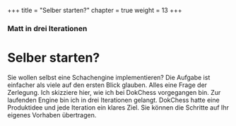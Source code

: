 +++
title = "Selber starten?"
chapter = true
weight = 13
+++

### Matt in drei Iterationen

# Selber starten?

Sie wollen selbst eine Schachengine implementieren? Die Aufgabe ist einfacher als viele auf den ersten Blick glauben. Alles eine Frage der Zerlegung. Ich skizziere hier, wie ich bei DokChess vorgegangen bin. Zur laufenden Engine bin ich in drei Iterationen gelangt. DokChess hatte eine Produktidee und jede Iteration ein klares Ziel. Sie können die Schritte auf Ihr eigenes Vorhaben übertragen.
